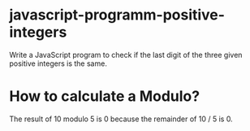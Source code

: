 # javascript-programm-positive-integers
Write a JavaScript program to check if the last digit of the three given positive integers is the same.


# How to calculate a Modulo?
The result of 10 modulo 5 is 0 because the remainder of 10 / 5 is 0.
